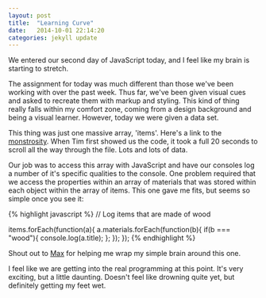 ```yaml
---
layout: post
title:  "Learning Curve"
date:   2014-10-01 22:14:20
categories: jekyll update
---
```


We entered our second day of JavaScript today, and I feel like my brain is starting to stretch.

The assignment for today was much different than those we've been working with over the past week. Thus far, we've been given visual cues and asked to recreate them with markup and styling. This kind of thing really falls within my comfort zone, coming from a design background and being a visual learner. However, today we were given a data set.

This thing was just one massive array, 'items'. Here's a link to the [monstrosity](https://github.com/tiy-atlanta-js/Assignments/blob/master/Assignment%2006/items.js). When Tim first showed us the code, it took a full 20 seconds to scroll all the way through the file. Lots and lots of data.

Our job was to access this array with JavaScript and have our consoles log a number of it's specific qualities to the console. One problem required that we access the properties within an array  of materials that was stored within each object within the array of items. This one gave me fits, but seems so simple once you see it:

{% highlight javascript %}
// Log items that are made of wood

items.forEach(function(a){
    a.materials.forEach(function(b){
        if(b === "wood"){
            console.log(a.title);
        };
    });
});
{% endhighlight %}

Shout out to [Max](http://maxehnert.github.io/) for helping me wrap my simple brain around this one.

I feel like we are getting into the real programming at this point. It's very exciting, but a little daunting. Doesn't feel like drowning quite yet, but definitely getting my feet wet.